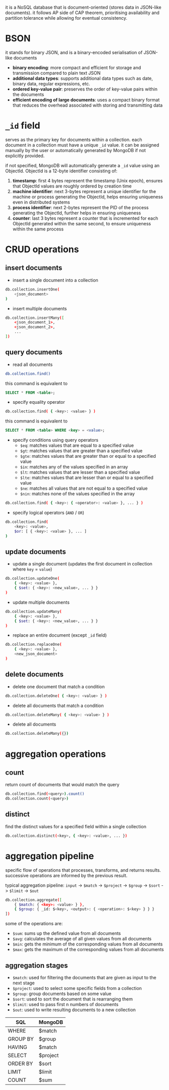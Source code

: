 it is a NoSQL database that is document-oriented (stores data in JSON-like documents). it follows AP side of CAP theorem, prioritising availability and partition tolerance while allowing for eventual consistency.

# BSON
it stands for binary JSON, and is a binary-encoded serialisation of JSON-like documents
- **binary encoding**: more compact and efficient for storage and transmission compared to plain text JSON
- **additional data types**: supports additional data types such as date, binary data, regular expressions, etc.
- **ordered key-value pair**: preserves the order of key-value pairs within the documents
- **efficient encoding of large documents**: uses a compact binary format that reduces the overhead associated with storing and transmitting data

# `_id` field
serves as the primary key for documents within a collection. each document in a collection must have a unique `_id` value. it can be assigned manually by the user or automatically generated by MongoDB if not explicitly provided.

if not specified, MongoDB will automatically generate a `_id` value using an ObjectId. ObjectId is a 12-byte identifier consisting of:
1. **timestamp**: first 4 bytes represent the timestamp (Unix epoch), ensures that ObjectId values are roughly ordered by creation time
2. **machine identifier**: next 3-bytes represent a unique identifier for the machine or process generating the ObjectId, helps ensuring uniqueness even in distributed systems
3. **process identifier**: next 2-bytes represent the PID of the process generating the ObjectId, further helps in ensuring uniqueness
4. **counter**: last 3 bytes represent a counter that is incremented for each ObjectId generated within the same second, to ensure uniqueness within the same process

# CRUD operations
## insert documents

- insert a single document into a collection
```bash
db.collection.insertOne(
	<json_document>
)
```
- insert multiple documents
```bash
db.collection.insertMany([
	<json_document_1>,
	<json_document_2>,
	...
])
```

## query documents

- read all documents
```bash
db.collection.find()
```
this command is equivalent to
```sql
SELECT * FROM <table>;
```
- specify equality operator
```bash
db.collection.find( { <key>: <value> } )
```
this command is equivalent to
```sql
SELECT * FROM <table> WHERE <key> = <value>;
```
- specify conditions using query operators
	- `$eq`: matches values that are equal to a specified value
	- `$gt`: matches values that are greater than a specified value
	- `$gte`: matches values that are greater than or equal to a specified value
	- `$in`: matches any of the values specified in an array
	- `$lt`: matches values that are lesser than a specified value
	- `$lte`: matches values that are lesser than or equal to a specified value
	- `$ne`: matches all values that are not equal to a specified value
	- `$nin`: matches none of the values specified in the array
```bash
db.collection.find( { <key>: { <operator>: <value> }, ... } )
```
- specify logical operators (`AND` / `OR`)
```bash
db.collection.find(
	<key>: <value>,
	$or: [ { <key>: <value> }, ... ]
)
```

## update documents

- update a single document (updates the first document in collection where `key` = `value`)
```bash
db.collection.updateOne(
	{ <key>: <value> },
	{ $set: { <key>: <new_value>, ... } }
)
```
- update multiple documents
```bash
db.collection.updateMany(
	{ <key>: <value> },
	{ $set: { <key>: <new_value>, ... } }
)
```
- replace an entire document (except `_id` field)
```bash
db.collection.replaceOne(
	{ <key>: <value> },
	<new_json_document>
)
```

## delete documents
- delete one document that match a condition
```bash
db.collection.deleteOne( { <key>: <value> } )
```
- delete all documents that match a condition
```bash
db.collection.deleteMany( { <key>: <value> } )
```
- delete all documents
```bash
db.collection.deleteMany({})
```

# aggregation operations
## count
return count of documents that would match the query
```bash
db.collection.find(<query>).count()
db.collection.count(<query>)
```

## distinct
find the distinct values for a specified field within a single collection
```bash
db.collection.distinct(<key>, { <key>: <value>, ... })
```

# aggregation pipeline
specific flow of operations that processes, transforms, and returns results. successive operations are informed by the previous result.

typical aggregation pipeline:
`input` -> `$match` -> `$project` -> `$group` -> `$sort` -> `$limit` -> `$out`

```bash
db.collection.aggregate([
	{ $match: { <key>: <value> } },
	{ $group: { _id: $<key>, <output>: { <operation>: $<key> } } }
])
```

some of the operations are:
- `$sum`: sums up the defined value from all documents
- `$avg`: calculates the average of all given values from all documents
- `$min`: gets the minimum of the corresponding values from all documents
- `$max`: gets the maximum of the corresponding values from all documents

## aggregation stages
- `$match`: used for filtering the documents that are given as input to the next stage
- `$project`: used to select some specific fields from a collection
- `$group`: group documents based on some value
- `$sort`: used to sort the document that is rearranging them
- `$limit`: used to pass first n numbers of documents
- `$out`: used to write resulting documents to a new collection

| SQL      | MongoDB  |
| -------- | -------- |
| WHERE    | $match   |
| GROUP BY | $group   |
| HAVING   | $match   |
| SELECT   | $project |
| ORDER BY | $sort    |
| LIMIT    | $limit   |
| COUNT    | $sum     |
